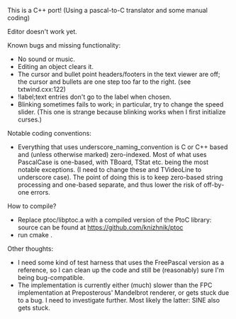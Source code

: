 This is a C++ port! (Using a pascal-to-C translator and some manual coding)

Editor doesn't work yet.

Known bugs and missing functionality:
- No sound or music.
- Editing an object clears it.
- The cursor and bullet point headers/footers in the text viewer are off; the cursor and bullets are one step too far to the right. (see txtwind.cxx:122)
- !label;text entries don't go to the label when chosen.
- Blinking sometimes fails to work; in particular, try to change the speed slider. (This one is strange because blinking works when I first initialize curses.)

Notable coding conventions:
- Everything that uses underscore_naming_convention is C or C++ based and (unless otherwise marked) zero-indexed. Most of what uses PascalCase is one-based, with TBoard, TStat etc. being the most notable exceptions. (I need to change these and TVideoLine to underscore case). The point of doing this is to keep zero-based string processing and one-based separate, and thus lower the risk of off-by-one errors.

How to compile?
- Replace ptoc/libptoc.a with a compiled version of the PtoC library: source can be found at https://github.com/knizhnik/ptoc
- run cmake .

Other thoughts:
- I need some kind of test harness that uses the FreePascal version as a reference, so I can clean up the code and still be (reasonably) sure I'm being bug-compatible.
- The implementation is currently either (much) slower than the FPC implementation at Preposterous' Mandelbrot renderer, or gets stuck due to a bug. I need to investigate further. Most likely the latter: SINE also gets stuck.
